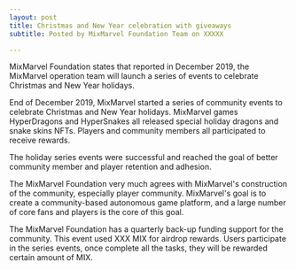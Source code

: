 ```yaml
---
layout: post
title: Christmas and New Year celebration with giveaways 
subtitle: Posted by MixMarvel Foundation Team on XXXXX

---
```


MixMarvel Foundation states that reported in December 2019, the MixMarvel operation team will launch a series of events to celebrate Christmas and New Year holidays. 

End of December 2019, MixMarvel started a series of community events to celebrate Christmas and New Year holidays. MixMarvel games HyperDragons and HyperSnakes all released special holiday dragons and snake skins NFTs. Players and community members all participated to receive rewards.

The holiday series events were successful and reached the goal of better community member and player retention and adhesion. 

The MixMarvel Foundation very much agrees with MixMarvel's construction of the community, especially player community. MixMarvel's goal is to create a community-based autonomous game platform, and a large number of core fans and players is the core of this goal. 

The MixMarvel Foundation has a quarterly back-up funding support for the community. This event used XXX MIX for airdrop rewards. Users participate in the series events, once complete all  the tasks, they will be rewarded certain amount of MIX. 

